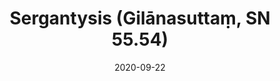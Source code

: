 ---
layout: page
title: 'Sergantysis (Gilānasuttaṃ, SN 55.54)'
category: susijusios suttos
index: 
sortIndex: 55054
date: 2020-09-22
tags:
suttacentral: sn55.54
---